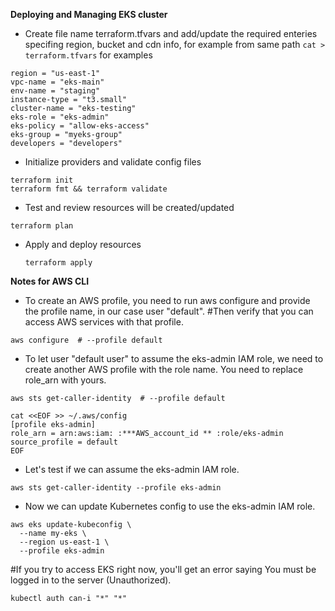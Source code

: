 **Deploying and Managing EKS cluster**
- Create file name terraform.tfvars and add/update the required enteries specifing region, bucket and cdn info, 
  for example from same path  ``` cat > terraform.tfvars ``` for examples  
```
region = "us-east-1"
vpc-name = "eks-main"
env-name = "staging"
instance-type = "t3.small"
cluster-name = "eks-testing"
eks-role = "eks-admin"
eks-policy = "allow-eks-access"
eks-group = "myeks-group"
developers = "developers"
```
- Initialize providers and validate config files 
```
terraform init   
terraform fmt && terraform validate 
```
- Test and review resources will be created/updated
```
terraform plan 
```
- Apply and deploy resources 
  ```
  terraform apply 
  ```
**Notes for AWS CLI**  
- To create an AWS profile, you need to run aws configure and provide the profile name, in our case user "default".
#Then verify that you can access AWS services with that profile.
```
aws configure  # --profile default
```
- To let user "default user" to assume the eks-admin IAM role, we need to create another AWS profile with the role name. You need to replace role_arn with yours.
```
aws sts get-caller-identity  # --profile default
```
```
cat <<EOF >> ~/.aws/config
[profile eks-admin]
role_arn = arn:aws:iam: :***AWS_account_id ** :role/eks-admin
source_profile = default
EOF
```
- Let's test if we can assume the eks-admin IAM role.
```
aws sts get-caller-identity --profile eks-admin
```
- Now we can update Kubernetes config to use the eks-admin IAM role.

```
aws eks update-kubeconfig \
  --name my-eks \
  --region us-east-1 \
  --profile eks-admin
```
#If you try to access EKS right now, you'll get an error saying You must be logged in to the server (Unauthorized).

```kubectl auth can-i "*" "*" ```
